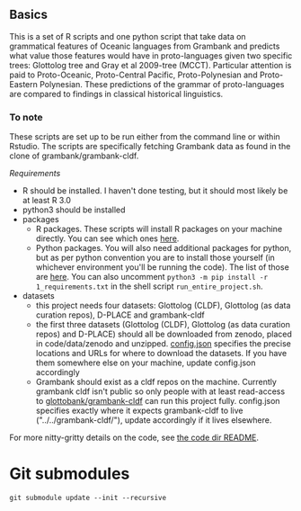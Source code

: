 ## Basics

This is a set of R scripts and one python script that take data on grammatical features of Oceanic languages from Grambank and predicts what value those features would have in proto-languages given two specific trees: Glottolog tree and Gray et al 2009-tree (MCCT). Particular attention is paid to Proto-Oceanic, Proto-Central Pacific, Proto-Polynesian and Proto-Eastern Polynesian. These predictions of the grammar of proto-languages are compared to findings in classical historical linguistics.

### To note
These scripts are set up to be run either from the command line or within Rstudio. The scripts are specifically fetching Grambank data as found in the clone of grambank/grambank-cldf.

*Requirements*

*  R should be installed. I haven't done testing, but it should most likely be at least R 3.0
*  python3 should be installed
* packages
  * R packages. These scripts will install R packages on your machine directly. You can see which ones [here](https://github.com/HedvigS/Oceanic_computational_ASR/blob/main/code/1_requirements.R). 
  * Python packages. You will also need additional packages for python, but as per python convention you are to install those yourself (in whichever environment you'll be running the code). The list of those are [here](https://github.com/HedvigS/Oceanic_computational_ASR/blob/main/code/1_requirements.txt). You can also uncomment `python3 -m pip install -r 1_requirements.txt` in the shell script  `run_entire_project.sh`.
* datasets
  * this project needs four datasets: Glottolog (CLDF), Glottolog (as data curation repos), D-PLACE and grambank-cldf
  * the first three datasets (Glottolog (CLDF), Glottolog (as data curation repos) and D-PLACE) should all be downloaded from zenodo, placed in code/data/zenodo and unzipped. [config.json](https://github.com/HedvigS/Oceanic_computational_ASR/blob/main/code/config.json) specifies the precise locations and URLs for where to download the datasets. If you have them somewhere else on your machine, update config.json accordingly
  * Grambank should exist as a cldf repos on the machine. Currently grambank cldf isn't public so only people with at least read-access to [glottobank/grambank-cldf](https://github.com/glottobank/grambank-cldf) can run this project fully. config.json specifies exactly where it expects grambank-cldf to live ("../../grambank-cldf/"), update accordingly if it lives elsewhere.

For more nitty-gritty details on the code, see [the code dir README](https://github.com/HedvigS/Oceanic_computational_ASR/tree/main/code#readme).


# Git submodules

    git submodule update --init --recursive
